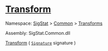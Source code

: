 # [Transform](./RealisticImageGenerator-100663699.md)

Namespace: [SigStat]() > [Common](./../../README.md) > [Transforms](./../README.md)

Assembly: SigStat.Common.dll

[Transform](./RealisticImageGenerator-100663699.md) ( [`Signature`](./../../Signature.md) signature )	
